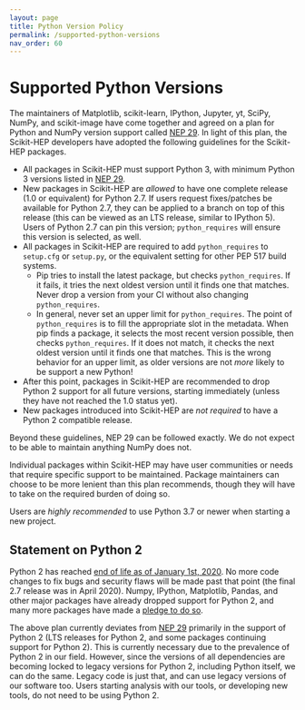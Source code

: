 ```yaml
---
layout: page
title: Python Version Policy
permalink: /supported-python-versions
nav_order: 60
---
```


Supported Python Versions
=========================

The maintainers of Matplotlib, scikit-learn, IPython, Jupyter, yt, SciPy,
NumPy, and scikit-image have come together and agreed on a plan for Python and
NumPy version support called [NEP 29][]. In light of this plan, the Scikit-HEP
developers have adopted the following guidelines for the Scikit-HEP packages.


* All packages in Scikit-HEP must support Python 3, with minimum Python 3
  versions listed in [NEP 29][].
* New packages in Scikit-HEP are *allowed* to have one complete release (1.0 or
  equivalent) for Python 2.7. If users request fixes/patches be available for
  Python 2.7, they can be applied to a branch on top of this release (this can
  be viewed as an LTS release, similar to IPython 5). Users of Python 2.7 can
  pin this version; `python_requires` will ensure this version is selected, as
  well.
* All packages in Scikit-HEP are required to add `python_requires` to
  `setup.cfg` or `setup.py`, or the equivalent setting for other PEP 517 build
  systems.
    - Pip tries to install the latest package, but checks `python_requires`. If
      it fails, it tries the next oldest version until it finds one that
      matches. Never drop a version from your CI without also changing
      `python_requires`.
    - In general, never set an upper limit for `python_requires`. The point of
      `python_requires` is to fill the appropriate slot in the metadata. When
      pip finds a package, it selects the most recent version possible, then
      checks `python_requires`. If it does not match, it checks the next oldest
      version until it finds one that matches. This is the wrong behavior for
      an upper limit, as older versions are not _more_ likely to be support a
      new Python!
* After this point, packages in Scikit-HEP are recommended to drop Python 2
  support for all future versions, starting immediately (unless they have not
  reached the 1.0 status yet).
* New packages introduced into Scikit-HEP are *not required* to have a Python 2
  compatible release.

Beyond these guidelines, NEP 29 can be followed exactly. We do not expect to be
able to maintain anything NumPy does not.

Individual packages within Scikit-HEP may have user communities or needs that
require specific support to be maintained. Package maintainers can choose to be
more lenient than this plan recommends, though they will have to take on the
required burden of doing so.

Users are *highly recommended* to use Python 3.7 or newer when starting a new
project.

Statement on Python 2
---------------------

Python 2 has reached [end of life as of January 1st, 2020][py2clock]. No more
code changes to fix bugs and security flaws will be made past that point (the
final 2.7 release was in April 2020). Numpy, IPython, Matplotlib, Pandas, and
other major packages have already dropped support for Python 2, and many more
packages have made a [pledge to do so][py3statement].

The above plan currently deviates from [NEP 29][] primarily in the support of
Python 2 (LTS releases for Python 2, and some packages continuing support for
Python 2).  This is currently necessary due to the prevalence of Python 2 in
our field.  However, since the versions of all dependencies are becoming locked
to legacy versions for Python 2, including Python itself, we can do the same.
Legacy code is just that, and can use legacy versions of our software too.
Users starting analysis with our tools, or developing new tools, do not need to
be using Python 2.


[NEP 29]: https://numpy.org/neps/nep-0029-deprecation_policy.html
[py2clock]: https://pythonclock.org
[py3statement]: https://python3statement.org

